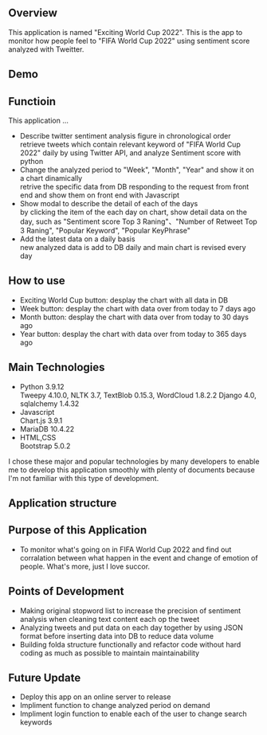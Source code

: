 ## Overview
This application is named "Exciting World Cup 2022". 
This is the app to monitor how people feel to "FIFA World Cup 2022" using sentiment score analyzed with Tweitter.

## Demo

## Functioin
This application ...
- Describe twitter sentiment analysis figure in chronological order<br>
    retrieve tweets which contain relevant keyword of "FIFA World Cup 2022" daily by using Twitter API, and analyze Sentiment score with python
- Change the analyzed period to "Week", "Month", "Year" and show it on a chart dinamically<br>
    retrive the specific data from DB responding to the request from front end and show them on front end with Javascript
- Show modal to describe the detail of each of the days<br>
    by clicking the item of the each day on chart, show detail data on the day, such as "Sentiment score Top 3 Raning"、"Number of Retweet Top 3 Raning", "Popular Keyword", "Popular KeyPhrase"
- Add the latest data on a daily basis<br>
    new analyzed data is add to DB daily and main chart is revised every day

## How to use
- Exciting World Cup button: desplay the chart with all data in DB
- Week button: desplay the chart with data over from today to 7 days ago
- Month button: desplay the chart with data over from today to 30 days ago
- Year button: desplay the chart with data over from today to 365 days ago

## Main Technologies
- Python 3.9.12<br>
    Tweepy 4.10.0, NLTK 3.7, TextBlob 0.15.3, WordCloud 1.8.2.2
    Django 4.0, sqlalchemy 1.4.32
- Javascript<br>
    Chart.js 3.9.1
- MariaDB 10.4.22
- HTML,CSS<br>
    Bootstrap 5.0.2

I chose these major and popular technologies by many developers to enable me to develop this application smoothly with plenty of documents because I'm not familiar with this type of development.

## Application structure

## Purpose of this Application
- To monitor what's going on in FIFA World Cup 2022 and find out corralation between what happen in the event and change of emotion of people. What's more, just I love succor.

## Points of Development
- Making original stopword list to increase the precision of sentiment analysis when cleaning text content each op the tweet
- Analyzing tweets and put data on each day together by using JSON format before inserting data into DB to reduce data volume
- Building folda structure functionally and refactor code without hard coding as much as possible to maintain maintainability
## Future Update
- Deploy this app on an online server to release 
- Impliment function to change analyzed period on demand
- Impliment login function to enable each of the user to change search keywords
